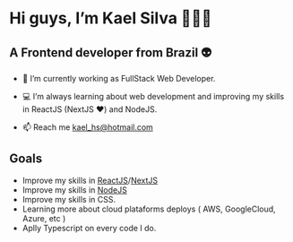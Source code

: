 <h1> Hi guys, I’m Kael Silva 👨🏾‍💻</h2>

<h2> A Frontend developer from Brazil 👽 </h2>



- 💾 I’m currently working as FullStack Web Developer.

- 💻 I’m always learning about web development and improving my skills in ReactJS (NextJS ❤) and NodeJS.

- 📫 Reach me <a href="mailto:kael_hs@hotmail.com?subject=Contato GitHub">kael_hs@hotmail.com


<h2> Goals </h2>

- Improve my skills in <a href="https://pt-br.reactjs.org/">ReactJS<a/>/<a href="https://nextjs.org/">NextJS</a>
- Improve my skills in <a href="https://nodejs.org/en/">NodeJS<a/>
- Improve my skills in CSS.
- Learning more about cloud plataforms deploys ( AWS, GoogleCloud, Azure, etc )
- Aplly Typescript on every code I do.
